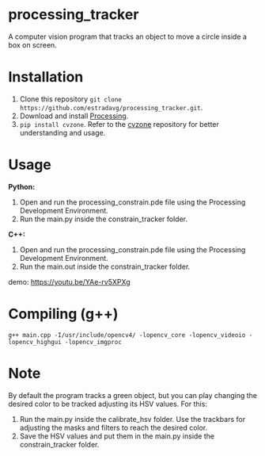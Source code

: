 # processing_tracker
A computer vision program that tracks an object to move a circle inside a box on screen.

# Installation
1. Clone this repository `git clone https://github.com/estradavg/processing_tracker.git`.
2. Download and install [Processing](https://processing.org/download).
3. `pip install cvzone`. Refer to the [cvzone](https://github.com/cvzone/cvzone) repository for better understanding and usage.

# Usage
**Python:**
1. Open and run the processing_constrain.pde file using the Processing Development Environment.
2. Run the main.py inside the constrain_tracker folder.

**C++:**
1. Open and run the processing_constrain.pde file using the Processing Development Environment.
2. Run the main.out inside the constrain_tracker folder.

demo: https://youtu.be/YAe-rv5XPXg

# Compiling (g++)
`g++ main.cpp -I/usr/include/opencv4/ -lopencv_core -lopencv_videoio -lopencv_highgui -lopencv_imgproc`

# Note
By default the program tracks a green object, but you can play changing the desired color to be tracked adjusting its HSV values. For this:

1. Run the main.py inside the calibrate_hsv folder. Use the trackbars for adjusting the masks and filters to reach the desired color.
2. Save the HSV values and put them in the main.py inside the constrain_tracker folder.
